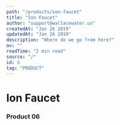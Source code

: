 ```yaml
---
path: "/products/ion-faucet"
title: "Ion Faucet"
author: "support@wallacewater.us"
createdAt: "Jan 26 2019"
updatedAt: "Jan 26 2019"
description: "Where do we go from here?"
av: ""
readTime: "2 min read"
source: "/"
id: 6
tag: "PRODUCT"
---
```



# Ion Faucet
### Product 06